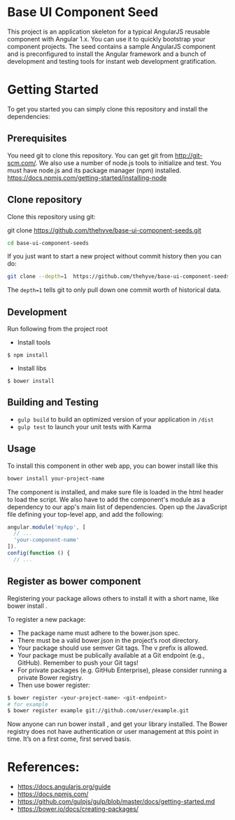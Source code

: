 # Base UI Component Seed

This project is an application skeleton for a typical AngularJS reusable component with Angular 1.x. You can use it to 
quickly bootstrap your component projects. The seed contains a sample AngularJS component and is preconfigured to 
install the Angular framework and a bunch of development and testing tools for instant web development gratification.


# Getting Started

To get you started you can simply clone this repository and install the dependencies:

## Prerequisites

You need git to clone this repository. You can get git from http://git-scm.com/.
We also use a number of node.js tools to initialize and test. You must have node.js and its package 
manager (npm) installed. https://docs.npmjs.com/getting-started/installing-node 

## Clone repository

Clone this repository using git:

git clone https://github.com/thehyve/base-ui-component-seeds.git
```bash
cd base-ui-component-seeds
```
If you just want to start a new project without commit history then you can do:
```bash
git clone --depth=1  https://github.com/thehyve/base-ui-component-seeds.git <your-project-name>
```
The `depth=1`  tells git to only pull down one commit worth of historical data.

## Development
Run following from the project root

- Install tools
```
$ npm install 
```
- Install libs
```
$ bower install 
```

## Building and Testing

* `gulp build` to build an optimized version of your application in `/dist`
* `gulp test` to launch your unit tests with Karma

## Usage

To install this component in other web app, you can bower install like this

```bash
bower install your-project-name
```

The component is installed, and make sure file is loaded in the html header to load the script. We also have to add the 
component's module as a dependency to our app's main list of dependencies. Open up the JavaScript file defining your 
top-level app, and add the following:
```js
angular.module('myApp', [
  // ...
  'your-component-name'
]).
config(function () {
  // ...
```

## Register as bower component

Registering your package allows others to install it with a short name, like bower install <my-package-name>.

To register a new package:

- The package name must adhere to the bower.json spec.
- There must be a valid bower.json in the project’s root directory.
- Your package should use semver Git tags. The v prefix is allowed.
- Your package must be publically available at a Git endpoint (e.g., GitHub). Remember to push your Git tags!
- For private packages (e.g. GitHub Enterprise), please consider running a private Bower registry.
- Then use bower register:

```bash
$ bower register <your-project-name> <git-endpoint>
# for example
$ bower register example git://github.com/user/example.git
```

Now anyone can run bower install <your-project-name>, and get your library installed. The Bower registry does not have 
authentication or user management at this point in time. It’s on a first come, first served basis.

# References:

- https://docs.angularjs.org/guide
- https://docs.npmjs.com/
- https://github.com/gulpjs/gulp/blob/master/docs/getting-started.md
- https://bower.io/docs/creating-packages/

